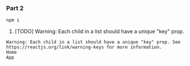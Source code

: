 ### Part 2

```powershell
npm i
```

1. [TODO] Warning: Each child in a list should have a unique "key" prop. 

```
Warning: Each child in a list should have a unique "key" prop. See https://reactjs.org/link/warning-keys for more information.
Home
App
```
